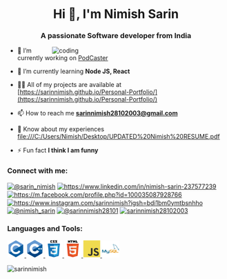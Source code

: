 <h1 align="center">Hi 👋, I'm Nimish Sarin</h1>
<h3 align="center">A passionate Software developer from India</h3>
<img align="right" alt="coding" width="400" src="https://camo.githubusercontent.com/0eda36005abd9bf7e72584afc2f6ef1e808a357cb65a07fc2fe5036ba5268df7/68747470733a2f2f692e70696e696d672e636f6d2f6f726967696e616c732f65382f66342f35332f65386634353334363961336563393765636433353464663436356437333931332e676966">

- 🔭 I’m currently working on [PodCaster](https://github.com/sarinnimish/PodCaster)

- 🌱 I’m currently learning **Node JS, React**

- 👨‍💻 All of my projects are available at [https://sarinnimish.github.io/Personal-Portfolio/](https://sarinnimish.github.io/Personal-Portfolio/)

- 📫 How to reach me **sarinnimish28102003@gmail.com**

- 📄 Know about my experiences [file:///C:/Users/Nimish/Desktop/UPDATED%20Nimish%20RESUME.pdf](file:///C:/Users/Nimish/Desktop/UPDATED%20Nimish%20RESUME.pdf)

- ⚡ Fun fact **I think I am funny**

<h3 align="left">Connect with me:</h3>
<p align="left">
<a href="https://twitter.com/@sarin_nimish" target="blank"><img align="center" src="https://raw.githubusercontent.com/rahuldkjain/github-profile-readme-generator/master/src/images/icons/Social/twitter.svg" alt="@sarin_nimish" height="30" width="40" /></a>
<a href="https://linkedin.com/in/https://www.linkedin.com/in/nimish-sarin-237577239" target="blank"><img align="center" src="https://raw.githubusercontent.com/rahuldkjain/github-profile-readme-generator/master/src/images/icons/Social/linked-in-alt.svg" alt="https://www.linkedin.com/in/nimish-sarin-237577239" height="30" width="40" /></a>
<a href="https://fb.com/https://m.facebook.com/profile.php?id=100035087928766" target="blank"><img align="center" src="https://raw.githubusercontent.com/rahuldkjain/github-profile-readme-generator/master/src/images/icons/Social/facebook.svg" alt="https://m.facebook.com/profile.php?id=100035087928766" height="30" width="40" /></a>
<a href="https://instagram.com/https://www.instagram.com/sarinnimish?igsh=bdi1bm0ymtbsnhho" target="blank"><img align="center" src="https://raw.githubusercontent.com/rahuldkjain/github-profile-readme-generator/master/src/images/icons/Social/instagram.svg" alt="https://www.instagram.com/sarinnimish?igsh=bdi1bm0ymtbsnhho" height="30" width="40" /></a>
<a href="https://www.youtube.com/c/@nimish_sarin" target="blank"><img align="center" src="https://raw.githubusercontent.com/rahuldkjain/github-profile-readme-generator/master/src/images/icons/Social/youtube.svg" alt="@nimish_sarin" height="30" width="40" /></a>
<a href="https://www.hackerrank.com/@sarinnimish28101" target="blank"><img align="center" src="https://raw.githubusercontent.com/rahuldkjain/github-profile-readme-generator/master/src/images/icons/Social/hackerrank.svg" alt="@sarinnimish28101" height="30" width="40" /></a>
<a href="https://www.leetcode.com/sarinnimish28102003" target="blank"><img align="center" src="https://raw.githubusercontent.com/rahuldkjain/github-profile-readme-generator/master/src/images/icons/Social/leet-code.svg" alt="sarinnimish28102003" height="30" width="40" /></a>
</p>

<h3 align="left">Languages and Tools:</h3>
<p align="left"> <a href="https://www.cprogramming.com/" target="_blank" rel="noreferrer"> <img src="https://raw.githubusercontent.com/devicons/devicon/master/icons/c/c-original.svg" alt="c" width="40" height="40"/> </a> <a href="https://www.w3schools.com/cpp/" target="_blank" rel="noreferrer"> <img src="https://raw.githubusercontent.com/devicons/devicon/master/icons/cplusplus/cplusplus-original.svg" alt="cplusplus" width="40" height="40"/> </a> <a href="https://www.w3schools.com/css/" target="_blank" rel="noreferrer"> <img src="https://raw.githubusercontent.com/devicons/devicon/master/icons/css3/css3-original-wordmark.svg" alt="css3" width="40" height="40"/> </a> <a href="https://www.w3.org/html/" target="_blank" rel="noreferrer"> <img src="https://raw.githubusercontent.com/devicons/devicon/master/icons/html5/html5-original-wordmark.svg" alt="html5" width="40" height="40"/> </a> <a href="https://developer.mozilla.org/en-US/docs/Web/JavaScript" target="_blank" rel="noreferrer"> <img src="https://raw.githubusercontent.com/devicons/devicon/master/icons/javascript/javascript-original.svg" alt="javascript" width="40" height="40"/> </a> <a href="https://www.mysql.com/" target="_blank" rel="noreferrer"> <img src="https://raw.githubusercontent.com/devicons/devicon/master/icons/mysql/mysql-original-wordmark.svg" alt="mysql" width="40" height="40"/> </a> </p>

<p><img align="center" src="https://github-readme-stats.vercel.app/api/top-langs?username=sarinnimish&show_icons=true&locale=en&layout=compact" alt="sarinnimish" /></p>




